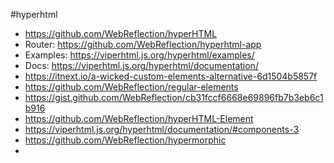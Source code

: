 #hyperhtml

- https://github.com/WebReflection/hyperHTML
- Router: https://github.com/WebReflection/hyperhtml-app
- Examples: https://viperhtml.js.org/hyperhtml/examples/
- Docs: https://viperhtml.js.org/hyperhtml/documentation/
- https://itnext.io/a-wicked-custom-elements-alternative-6d1504b5857f
- https://github.com/WebReflection/regular-elements
- https://gist.github.com/WebReflection/cb31fccf6668e69896fb7b3eb6c1b916
- https://github.com/WebReflection/hyperHTML-Element
- https://viperhtml.js.org/hyperhtml/documentation/#components-3
- https://github.com/WebReflection/hypermorphic
-
